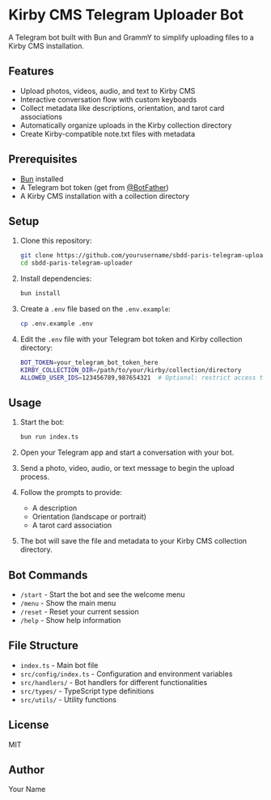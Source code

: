 # Kirby CMS Telegram Uploader Bot

A Telegram bot built with Bun and GrammY to simplify uploading files to a Kirby CMS installation.

## Features

- Upload photos, videos, audio, and text to Kirby CMS
- Interactive conversation flow with custom keyboards
- Collect metadata like descriptions, orientation, and tarot card associations
- Automatically organize uploads in the Kirby collection directory
- Create Kirby-compatible note.txt files with metadata

## Prerequisites

- [Bun](https://bun.sh/) installed
- A Telegram bot token (get from [@BotFather](https://t.me/BotFather))
- A Kirby CMS installation with a collection directory

## Setup

1. Clone this repository:

   ```bash
   git clone https://github.com/yourusername/sbdd-paris-telegram-uploader.git
   cd sbdd-paris-telegram-uploader
   ```

2. Install dependencies:

   ```bash
   bun install
   ```

3. Create a `.env` file based on the `.env.example`:

   ```bash
   cp .env.example .env
   ```

4. Edit the `.env` file with your Telegram bot token and Kirby collection directory:

   ```bash
   BOT_TOKEN=your_telegram_bot_token_here
   KIRBY_COLLECTION_DIR=/path/to/your/kirby/collection/directory
   ALLOWED_USER_IDS=123456789,987654321  # Optional: restrict access to specific users
   ```

## Usage

1. Start the bot:

   ```bash
   bun run index.ts
   ```

2. Open your Telegram app and start a conversation with your bot.

3. Send a photo, video, audio, or text message to begin the upload process.

4. Follow the prompts to provide:
   - A description
   - Orientation (landscape or portrait)
   - A tarot card association

5. The bot will save the file and metadata to your Kirby CMS collection directory.

## Bot Commands

- `/start` - Start the bot and see the welcome menu
- `/menu` - Show the main menu
- `/reset` - Reset your current session
- `/help` - Show help information

## File Structure

- `index.ts` - Main bot file
- `src/config/index.ts` - Configuration and environment variables
- `src/handlers/` - Bot handlers for different functionalities
- `src/types/` - TypeScript type definitions
- `src/utils/` - Utility functions

## License

MIT

## Author

Your Name
